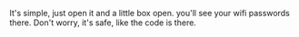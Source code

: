 It's simple, just open it and a little box open. you'll see your wifi passwords there.
Don't worry, it's safe, like the code is there.
